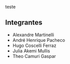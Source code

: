 teste

## Integrantes

- Alexandre Martinelli
- André Henrique Pacheco
- Hugo Coscelli Ferraz
- Julia Akemi Mullis
- Theo Camuri Gaspar
